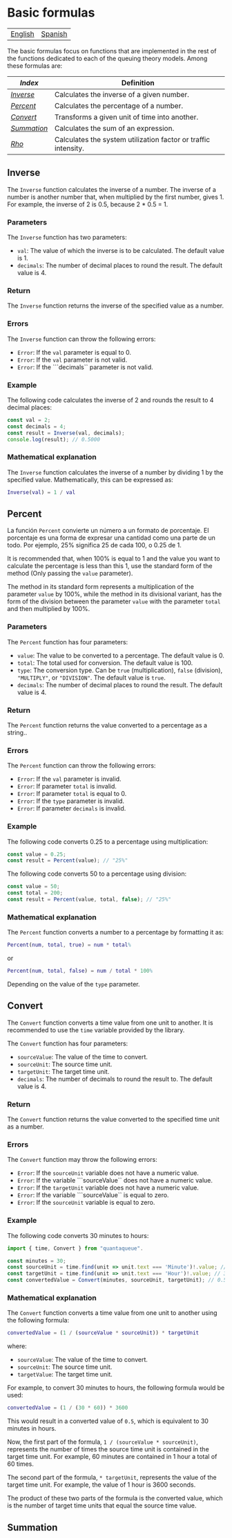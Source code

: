 # Basic formulas

<div align="center">
  <table>
      <tr>
          <!-- Do not translate this table -->
          <td><a href="./README.md"> English </a></td>
          <td><a href="./README-ES.md"> Spanish </a></td>
      </tr>
  </table>
</div>

The basic formulas focus on functions that are implemented in the rest of the functions dedicated to each of the queuing theory models.
Among these formulas are:

| **_Index_**  | **Definition**                                                            |
|---------------|---------------------------------------------------------------------------|
| _[Inverse](#inverse)_     | Calculates the inverse of a given number.                                     |
| _[Percent](#percent)_  | Calculates the percentage of a number.                                       |
| _[Convert](#convert)_ | Transforms a given unit of time into another.                             |
| _[Summation](#summation)_   | Calculates the sum of an expression.                                    |
| _[Rho](#rho)_         | Calculates the system utilization factor or traffic intensity. |

## Inverse

The ```Inverse``` function calculates the inverse of a number. The inverse of a number is another number that, when multiplied by the first number, gives 1. For example, the inverse of 2 is 0.5, because 2 * 0.5 = 1.

### Parameters

The ```Inverse``` function has two parameters:

- ```val```: The value of which the inverse is to be calculated. The default value is 1.
- ```decimals```: The number of decimal places to round the result. The default value is 4.

### Return

The ```Inverse``` function returns the inverse of the specified value as a number.

### Errors

The ```Inverse``` function can throw the following errors:

- ```Error```: If the ```val``` parameter is equal to 0.
- ```Error```: If the ```val``` parameter is not valid.
- ```Error```: If the ```decimals`` parameter is not valid.

### Example

The following code calculates the inverse of 2 and rounds the result to 4 decimal places:

```typescript
const val = 2;
const decimals = 4;
const result = Inverse(val, decimals);
console.log(result); // 0.5000
```

### Mathematical explanation

The ```Inverse``` function calculates the inverse of a number by dividing 1 by the specified value. Mathematically, this can be expressed as:

```Matlab
Inverse(val) = 1 / val
```

## Percent

La función ```Percent``` convierte un número a un formato de porcentaje. El porcentaje es una forma de expresar una cantidad como una parte de un todo. Por ejemplo, 25% significa 25 de cada 100, o 0.25 de 1.

It is recommended that, when 100% is equal to 1 and the value you want to calculate the percentage is less than this 1, use the standard form of the method (Only passing the ```value``` parameter).

The method in its standard form represents a multiplication of the parameter ```value``` by 100%, while the method in its divisional variant, has the form of the division between the parameter ```value``` with the parameter ```total``` and then multiplied by 100%.

### Parameters

The ```Percent``` function has four parameters:

- ```value```: The value to be converted to a percentage. The default value is 0.
- ```total```: The total used for conversion. The default value is 100.
- ```type```: The conversion type. Can be ```true``` (multiplication), ```false``` (division), ```"MULTIPLY"```, or ```"DIVISION"```. The default value is ```true```.
- ```decimals```: The number of decimal places to round the result. The default value is 4.

### Return

The ```Percent``` function returns the value converted to a percentage as a string..

### Errors

The ```Percent``` function can throw the following errors:

- ```Error```: If the ```val``` parameter is invalid.
- ```Error```: If parameter ```total``` is invalid.
- ```Error```: If parameter ```total``` is equal to 0.
- ```Error```: If the ```type``` parameter is invalid.
- ```Error```: If parameter ```decimals``` is invalid.

### Example

The following code converts 0.25 to a percentage using multiplication:

```typescript
const value = 0.25;
const result = Percent(value); // "25%"
```

The following code converts 50 to a percentage using division:

```typescript
const value = 50;
const total = 200;
const result = Percent(value, total, false); // "25%"
```

### Mathematical explanation

The ```Percent``` function converts a number to a percentage by formatting it as:

```matlab
Percent(num, total, true) = num * total%
```

or

```matlab
Percent(num, total, false) = num / total * 100%
```

Depending on the value of the ```type``` parameter.

## Convert

The ```Convert``` function converts a time value from one unit to another. It is recommended to use the ```time``` variable provided by the library.

The ```Convert``` function has four parameters:

- ```sourceValue```: The value of the time to convert.
- ```sourceUnit```: The source time unit.
- ```targetUnit```: The target time unit.
- ```decimals```: The number of decimals to round the result to. The default value is 4.

### Return

The ```Convert``` function returns the value converted to the specified time unit as a number.

### Errors

The ```Convert``` function may throw the following errors:

- ```Error```: If the ```sourceUnit``` variable does not have a numeric value.
- ```Error```: If the variable ```sourceValue`` does not have a numeric value.
- ```Error```: If the ```targetUnit``` variable does not have a numeric value.
- ```Error```: If the variable ```sourceValue`` is equal to zero.
- ```Error```: If the ```sourceUnit``` variable is equal to zero.

### Example

The following code converts 30 minutes to hours:

```typescript
import { time, Convert } from "quantaqueue".

const minutes = 30;
const sourceUnit = time.find(unit => unit.text === 'Minute')!.value; // 60 (seconds)
const targetUnit = time.find(unit => unit.text === 'Hour')!.value; // 3600 (seconds)
const convertedValue = Convert(minutes, sourceUnit, targetUnit); // 0.5
```

### Mathematical explanation

The ```Convert``` function converts a time value from one unit to another using the following formula:

```matlab
convertedValue = (1 / (sourceValue * sourceUnit)) * targetUnit
```

where:

- ```sourceValue```: The value of the time to convert.
- ```sourceUnit```: The source time unit.
- ```targetValue```: The target time unit.

For example, to convert 30 minutes to hours, the following formula would be used:

```matlab
convertedValue = (1 / (30 * 60)) * 3600
```

This would result in a converted value of ```0.5```, which is equivalent to 30 minutes in hours.

Now, the first part of the formula, ```1 / (sourceValue * sourceUnit)```, represents the number of times the source time unit is contained in the target time unit. For example, 60 minutes are contained in 1 hour a total of 60 times.

The second part of the formula, ```* targetUnit```, represents the value of the target time unit. For example, the value of 1 hour is 3600 seconds.

The product of these two parts of the formula is the converted value, which is the number of target time units that equal the source time value.

## Summation
